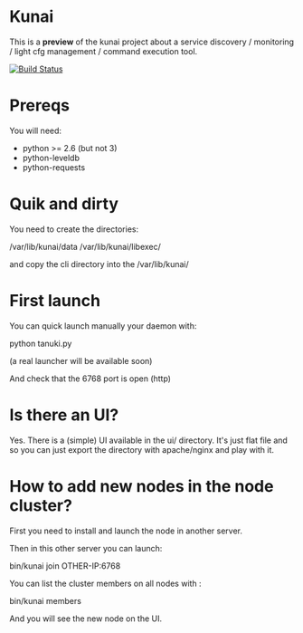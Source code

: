 Kunai
======

This is a **preview** of the kunai project about a service discovery / monitoring / light cfg management / command execution tool.

[![Build Status](https://travis-ci.org/naparuba/kunai.svg)](https://travis-ci.org/naparuba/kunai)


Prereqs
========

You will need:

  * python >= 2.6 (but not 3)
  * python-leveldb
  * python-requests


Quik and dirty 
==============

You need to create the directories:

   /var/lib/kunai/data
   /var/lib/kunai/libexec/

and copy the cli directory into the /var/lib/kunai/


First launch
============

You can quick launch manually your daemon with:

   python tanuki.py

(a real launcher will be available soon)


And check that the 6768 port is open (http)


Is there an UI?
===============

Yes. There is a (simple) UI available in the ui/ directory. It's just flat file and so you can just export the directory with apache/nginx and play with it.


How to add new nodes in the node cluster?
=========================================

First you need to install and launch the node in another server.

Then in this other server you can launch:
  
   bin/kunai join  OTHER-IP:6768

You can list the cluster members on all nodes with :

  bin/kunai  members

And you will see the new node on the UI.

